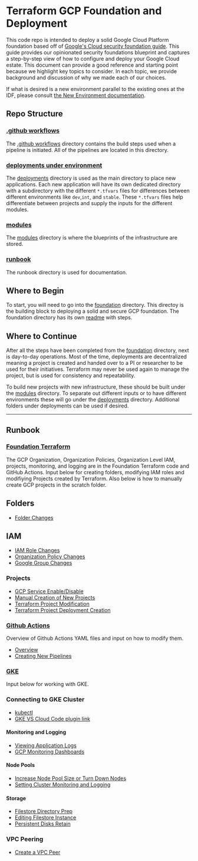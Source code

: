 # Terraform GCP Foundation and Deployment

This code repo is intended to deploy a solid Google Cloud Platform foundation based off of [Google's Cloud security foundation guide](https://services.google.com/fh/files/misc/google-cloud-security-foundations-guide.pdf). This guide provides our opinionated security foundations blueprint and captures a step-by-step view of how to configure and deploy your Google Cloud estate. This document can provide a good reference and starting point because we highlight key topics to consider. In each topic, we provide background and discussion of why we made each of our choices.

If what is desired is a new environment parallel to the existing ones at the IDF, please consult [the New Environment documentation](./NEW_ENVIRONMENT.md).

## Repo Structure

### [.github workflows](./.github/workflows)
The [.github workflows](./.github/workflows) directory contains the build steps used when a pipeline is initiated. All of the pipelines are located in this directory.

### [deployments under environment](./environment/deployments)
The [deployments](./environment/deployments) directory is used as the main directory to place new applications. Each new application will have its own dedicated directory with a subdirectory with the different `*.tfvars` files for differences between different environments like `dev`,`int`, and `stable`. These `*.tfvars` files help differentiate between projects and supply the inputs for the different modules.

### [modules](./modules)
The [modules](./modules) directory is where the blueprints of the infrastructure are stored.

### [runbook](./runbook)
The runbook directory is used for documentation.



## Where to Begin

To start, you will need to go into the [foundation](./environment/foundation) directory. This directoy is the building block to deploying a solid and secure GCP foundation. The foundation directory has its own [readme](./environment/foundation/readme.md) with steps.

## Where to Continue

After all the steps have been completed from the [foundation](./environment/foundation) directory, next is day-to-day operations. Most of the time, deployments are decentralized meaning a project is created and handed over to a PI or researcher to be used for their initiatives. Terraform may never be used again to manage the project, but is used for consistency and repeatability.

To build new projects with new infrastructure, these should be built under the [modules](./modules) directory. To separate out different inputs or to have different environments these will go under the [deployments](./environment/deployments) directory. Additional folders under deployments can be used if desired.

---
## Runbook

### [Foundation Terraform](./runbook/update-foundations.md)

The GCP Organization, Organization Policies, Organization Level IAM, projects, monitoring, and logging are in the Foundation Terraform code and GitHub Actions. Input below for creating folders, modifying IAM roles and modifiying Projects created by Terraform.  Also below is how to manually create GCP projects in the scratch folder.

## Folders
* [Folder Changes](./runbook/update-foundations.md#example-of-folder-update)

## IAM
* [IAM Role Changes](./runbook/update-foundations.md#example-of-iam-update)
* [Organization Policy Changes](./runbook/update-foundations.md#organization-policy-update)
* [Google Group Changes](./modules/google_groups)

### Projects
* [GCP Service Enable/Disable](./runbook/service-api.md)
* [Manual Creation of New Projects](./runbook/new-projects.md)
* [Terraform Project Modification](./runbook/project-modification.md)
* [Terraform Project Deployment Creation](./environment/deployments)

### [Github Actions](./runbook/github-actions.md)

Overview of Github Actions YAML files and input on how to modify them. 

* [Overview](./runbook/github-actions.md)
* [Creating New Pipelines](./runbook/new-pipelines.md)

### [GKE](./modules/gke)

Input below for working with GKE.

### Connecting to GKE Cluster
* [kubectl](runbook/gcp-access.md#kubectl)
* [GKE VS Cloud Code plugin link](https://marketplace.visualstudio.com/items?itemName=GoogleCloudTools.cloudcode)

#### Monitoring and Logging
* [Viewing Application Logs](runbook/monitoring-logging.md#viewing-gke-application-logs)
* [GCP Monitoring Dashboards](runbook/monitoring-logging.md#monitoring)

#### Node Pools
* [Increase Node Pool Size or Turn Down Nodes](runbook/gke-node.md#increasing-or-decreasing-node-counts)
* [Setting Cluster Monitoring and Logging](runbook/monitoring-logging.md#setting-gke-monitoring-and-logging)

#### Storage
* [Filestore Directory Prep](runbook/filestore.md#filestore-directory-prep)
* [Editing Filestore Instance](runbook/filestore.md#editing-filestore-instance)
* [Persistent Disks Retain](runbook/persistent-disk-retain.md)


### VPC Peering
* [Create a VPC Peer](./runbook/vpc-peering.md)
